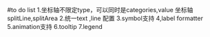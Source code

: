 #to do list 
1.坐标轴不限定type，可以同时是categories,value
    坐标轴splitLine,splitArea
2.统一text ,line 配置 
3.symbol支持
4,label formatter
5.animation支持
6.tooltip
7.legend